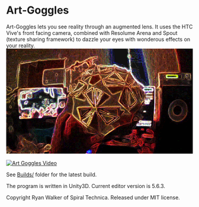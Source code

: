 # Art-Goggles
Art-Goggles lets you see reality through an augmented lens. It uses the HTC Vive's front facing camera, combined with Resolume Arena and Spout (texture sharing framework) to dazzle your eyes with wonderous effects on your reality.
![Art Goggles](https://raw.githubusercontent.com/spiraltechnica/Art-Goggles/master/Images/Art-Goggles-Resolume.png)

[![Art Goggles Video](https://img.youtube.com/vi/55aA5zn-mho/0.jpg)](https://www.youtube.com/watch?v=55aA5zn-mho)


See [Builds/](Builds/) folder for the latest build.

The program is written in Unity3D. Current editor version is 5.6.3.

Copyright Ryan Walker of Spiral Technica. Released under MIT license. 